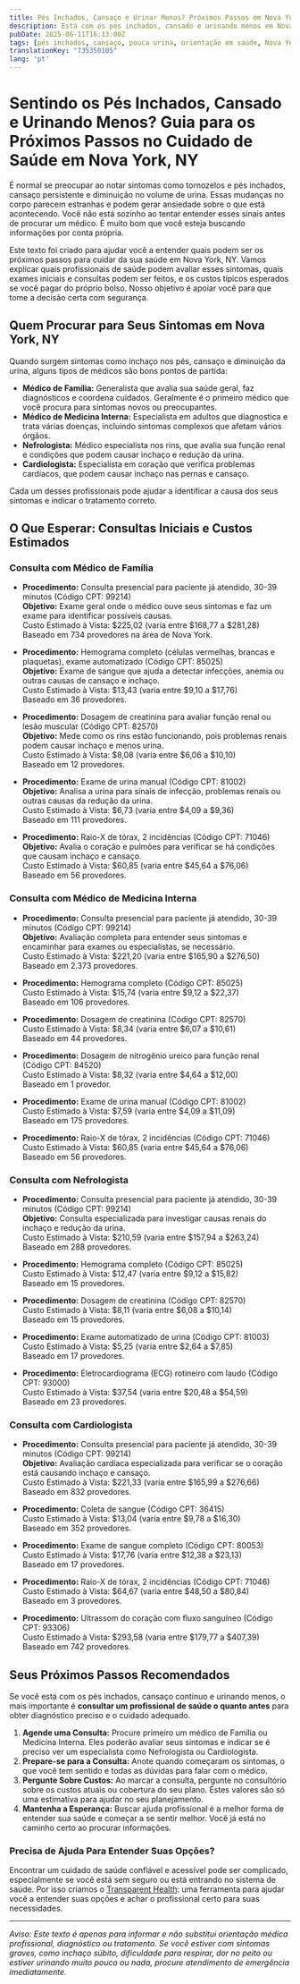 ```yaml
---
title: Pés Inchados, Cansaço e Urinar Menos? Próximos Passos em Nova York, NY  
description: Está com os pés inchados, cansado e urinando menos em Nova York? Saiba quais profissionais procurar e o custo estimado para receber o cuidado adequado.  
pubDate: 2025-06-11T16:13:00Z
tags: [pés inchados, cansaço, pouca urina, orientação em saúde, Nova York, atenção primária, nefrologia, cardiologia, medicina interna]
translationKey: "735350105"
lang: 'pt'
---
```


# Sentindo os Pés Inchados, Cansado e Urinando Menos? Guia para os Próximos Passos no Cuidado de Saúde em Nova York, NY

É normal se preocupar ao notar sintomas como tornozelos e pés inchados, cansaço persistente e diminuição no volume de urina. Essas mudanças no corpo parecem estranhas e podem gerar ansiedade sobre o que está acontecendo. Você não está sozinho ao tentar entender esses sinais antes de procurar um médico. É muito bom que você esteja buscando informações por conta própria.

Este texto foi criado para ajudar você a entender quais podem ser os próximos passos para cuidar da sua saúde em Nova York, NY. Vamos explicar quais profissionais de saúde podem avaliar esses sintomas, quais exames iniciais e consultas podem ser feitos, e os custos típicos esperados se você pagar do próprio bolso. Nosso objetivo é apoiar você para que tome a decisão certa com segurança.

## Quem Procurar para Seus Sintomas em Nova York, NY

Quando surgem sintomas como inchaço nos pés, cansaço e diminuição da urina, alguns tipos de médicos são bons pontos de partida:  

- **Médico de Família:** Generalista que avalia sua saúde geral, faz diagnósticos e coordena cuidados. Geralmente é o primeiro médico que você procura para sintomas novos ou preocupantes.  
- **Médico de Medicina Interna:** Especialista em adultos que diagnostica e trata várias doenças, incluindo sintomas complexos que afetam vários órgãos.  
- **Nefrologista:** Médico especialista nos rins, que avalia sua função renal e condições que podem causar inchaço e redução da urina.  
- **Cardiologista:** Especialista em coração que verifica problemas cardíacos, que podem causar inchaço nas pernas e cansaço.

Cada um desses profissionais pode ajudar a identificar a causa dos seus sintomas e indicar o tratamento correto.

## O Que Esperar: Consultas Iniciais e Custos Estimados

### Consulta com Médico de Família

- **Procedimento:** Consulta presencial para paciente já atendido, 30-39 minutos (Código CPT: 99214)  
  **Objetivo:** Exame geral onde o médico ouve seus sintomas e faz um exame para identificar possíveis causas.  
  Custo Estimado à Vista: $225,02 (varia entre $168,77 a $281,28)  
  Baseado em 734 provedores na área de Nova York.

- **Procedimento:** Hemograma completo (células vermelhas, brancas e plaquetas), exame automatizado (Código CPT: 85025)  
  **Objetivo:** Exame de sangue que ajuda a detectar infecções, anemia ou outras causas de cansaço e inchaço.  
  Custo Estimado à Vista: $13,43 (varia entre $9,10 a $17,76)  
  Baseado em 36 provedores.

- **Procedimento:** Dosagem de creatinina para avaliar função renal ou lesão muscular (Código CPT: 82570)  
  **Objetivo:** Mede como os rins estão funcionando, pois problemas renais podem causar inchaço e menos urina.  
  Custo Estimado à Vista: $8,08 (varia entre $6,06 a $10,10)  
  Baseado em 12 provedores.

- **Procedimento:** Exame de urina manual (Código CPT: 81002)  
  **Objetivo:** Analisa a urina para sinais de infecção, problemas renais ou outras causas da redução da urina.  
  Custo Estimado à Vista: $6,73 (varia entre $4,09 a $9,36)  
  Baseado em 111 provedores.

- **Procedimento:** Raio-X de tórax, 2 incidências (Código CPT: 71046)  
  **Objetivo:** Avalia o coração e pulmões para verificar se há condições que causam inchaço e cansaço.  
  Custo Estimado à Vista: $60,85 (varia entre $45,64 a $76,06)  
  Baseado em 56 provedores.

### Consulta com Médico de Medicina Interna

- **Procedimento:** Consulta presencial para paciente já atendido, 30-39 minutos (Código CPT: 99214)  
  **Objetivo:** Avaliação completa para entender seus sintomas e encaminhar para exames ou especialistas, se necessário.  
  Custo Estimado à Vista: $221,20 (varia entre $165,90 a $276,50)  
  Baseado em 2.373 provedores.

- **Procedimento:** Hemograma completo (Código CPT: 85025)  
  Custo Estimado à Vista: $15,74 (varia entre $9,12 a $22,37)  
  Baseado em 106 provedores.

- **Procedimento:** Dosagem de creatinina (Código CPT: 82570)  
  Custo Estimado à Vista: $8,34 (varia entre $6,07 a $10,61)  
  Baseado em 44 provedores.

- **Procedimento:** Dosagem de nitrogênio ureico para função renal (Código CPT: 84520)  
  Custo Estimado à Vista: $8,32 (varia entre $4,64 a $12,00)  
  Baseado em 1 provedor.

- **Procedimento:** Exame de urina manual (Código CPT: 81002)  
  Custo Estimado à Vista: $7,59 (varia entre $4,09 a $11,09)  
  Baseado em 175 provedores.

- **Procedimento:** Raio-X de tórax, 2 incidências (Código CPT: 71046)  
  Custo Estimado à Vista: $60,85 (varia entre $45,64 a $76,06)  
  Baseado em 56 provedores.

### Consulta com Nefrologista

- **Procedimento:** Consulta presencial para paciente já atendido, 30-39 minutos (Código CPT: 99214)  
  **Objetivo:** Consulta especializada para investigar causas renais do inchaço e redução da urina.  
  Custo Estimado à Vista: $210,59 (varia entre $157,94 a $263,24)  
  Baseado em 288 provedores.

- **Procedimento:** Hemograma completo (Código CPT: 85025)  
  Custo Estimado à Vista: $12,47 (varia entre $9,12 a $15,82)  
  Baseado em 15 provedores.

- **Procedimento:** Dosagem de creatinina (Código CPT: 82570)  
  Custo Estimado à Vista: $8,11 (varia entre $6,08 a $10,14)  
  Baseado em 15 provedores.

- **Procedimento:** Exame automatizado de urina (Código CPT: 81003)  
  Custo Estimado à Vista: $5,25 (varia entre $2,64 a $7,85)  
  Baseado em 17 provedores.

- **Procedimento:** Eletrocardiograma (ECG) rotineiro com laudo (Código CPT: 93000)  
  Custo Estimado à Vista: $37,54 (varia entre $20,48 a $54,59)  
  Baseado em 23 provedores.

### Consulta com Cardiologista

- **Procedimento:** Consulta presencial para paciente já atendido, 30-39 minutos (Código CPT: 99214)  
  **Objetivo:** Avaliação cardíaca especializada para verificar se o coração está causando inchaço e cansaço.  
  Custo Estimado à Vista: $221,33 (varia entre $165,99 a $276,66)  
  Baseado em 832 provedores.

- **Procedimento:** Coleta de sangue (Código CPT: 36415)  
  Custo Estimado à Vista: $13,04 (varia entre $9,78 a $16,30)  
  Baseado em 352 provedores.

- **Procedimento:** Exame de sangue completo (Código CPT: 80053)  
  Custo Estimado à Vista: $17,76 (varia entre $12,38 a $23,13)  
  Baseado em 17 provedores.

- **Procedimento:** Raio-X de tórax, 2 incidências (Código CPT: 71046)  
  Custo Estimado à Vista: $64,67 (varia entre $48,50 a $80,84)  
  Baseado em 3 provedores.

- **Procedimento:** Ultrassom do coração com fluxo sanguíneo (Código CPT: 93306)  
  Custo Estimado à Vista: $293,58 (varia entre $179,77 a $407,39)  
  Baseado em 742 provedores.

## Seus Próximos Passos Recomendados

Se você está com os pés inchados, cansaço contínuo e urinando menos, o mais importante é **consultar um profissional de saúde o quanto antes** para obter diagnóstico preciso e o cuidado adequado.

1. **Agende uma Consulta:** Procure primeiro um médico de Família ou Medicina Interna. Eles poderão avaliar seus sintomas e indicar se é preciso ver um especialista como Nefrologista ou Cardiologista.  
2. **Prepare-se para a Consulta:** Anote quando começaram os sintomas, o que você tem sentido e todas as dúvidas para falar com o médico.  
3. **Pergunte Sobre Custos:** Ao marcar a consulta, pergunte no consultório sobre os custos atuais ou cobertura do seu plano. Estes valores são só uma estimativa para ajudar no seu planejamento.  
4. **Mantenha a Esperança:** Buscar ajuda profissional é a melhor forma de entender sua saúde e começar a se sentir melhor. Você já está no caminho certo ao procurar informações.

### Precisa de Ajuda Para Entender Suas Opções?

Encontrar um cuidado de saúde confiável e acessível pode ser complicado, especialmente se você está sem seguro ou está entrando no sistema de saúde. Por isso criamos o [Transparent Health](https://transparenthealth.ai): uma ferramenta para ajudar você a entender suas opções e achar o profissional certo para suas necessidades.

---

*Aviso: Este texto é apenas para informar e não substitui orientação médica profissional, diagnóstico ou tratamento. Se você estiver com sintomas graves, como inchaço súbito, dificuldade para respirar, dor no peito ou estiver urinando muito pouco ou nada, procure atendimento de emergência imediatamente.*